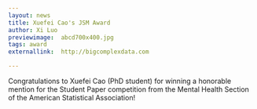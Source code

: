 ```yaml
---
layout: news
title: Xuefei Cao's JSM Award
author: Xi Luo
previewimage:  abcd700x400.jpg
tags: award
externallink:  http://bigcomplexdata.com

---
```


Congratulations to Xuefei Cao (PhD student) for winning a honorable mention for the Student Paper competition from the Mental Health Section of the American Statistical Association!
